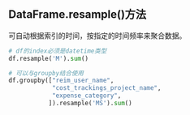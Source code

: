 ## DataFrame.resample()方法

可自动根据索引的时间，按指定的时间频率来聚合数据。

```python
# df的index必须是datetime类型
df.resample('M').sum()

# 可以与groupby结合使用
df.groupby(["reim_user_name",
            "cost_trackings_project_name",
            "expense_category",
           ]).resample('MS').sum()
```

